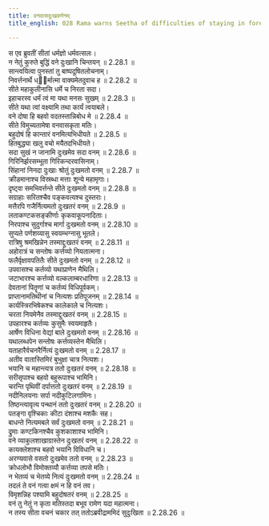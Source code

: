 ```yaml
---
title: वनवासदुःखवर्णनम्
title_english: 028 Rama warns Seetha of difficulties of staying in forest

---
```

<div class="audioEmbed"  caption="श्रीराम-हरिसीताराममूर्ति-घनपाठिभ्यां वचनम्" src="https://archive.org/download/Ramayana-recitation-Sriram-harisItArAmamUrti-Ghanapaati-v2/Kanda_2/Kanda_2_AYK-028-Vanavasa_Dukka_Varnanam.mp3"></div>

  
स एव ब्रुवतीं सीतां धर्मज्ञो धर्मवत्सलः।  
न नेतुं कुरुते बुद्धिं वने दुःखानि चिन्तयन् ॥ 2.28.1 ॥   
सान्त्वयित्वा पुनस्तां तु बाष्पदूषितलोचनाम्।  
निवर्त्तनार्थे ध्ार्मात्मा वाक्यमेतदुवाच ह ॥ 2.28.2 ॥   
सीते महाकुलीनासि धर्मे च निरता सदा।  
इहाचरस्व धर्मं त्वं मा यथा मनसः सुखम् ॥ 2.28.3 ॥   
सीते यथा त्वां वक्ष्यामि तथा कार्यं त्वयाबले।  
वने दोषा हि बहवो वदतस्तान्निबोध मे ॥ 2.28.4 ॥   
सीते विमुच्यतामेषा वनवासकृता मतिः।  
बहुदोषं हि कान्तारं वनमित्यभिधीयते ॥ 2.28.5 ॥   
हितबुद्ध्या खलु वचो मयैतदभिधीयते।  
सदा सुखं न जानामि दुःखमेव सदा वनम् ॥ 2.28.6 ॥   
गिरिनिर्झरसम्भूता गिरिकन्दरवासिनाम्।  
सिंहानां निनदा दुःखाः श्रोतुं दुःखमतो वनम् ॥ 2.28.7 ॥   
क्रीडमानाश्च विस्रब्धा मत्ताः शून्ये महामृगाः।  
दृष्ट्वा समभिवर्त्तन्ते सीते दुःखमतो वनम् ॥ 2.28.8 ॥   
सग्राहाः सरितश्चैव पङ्कवत्यश्च दुस्तराः।  
मत्तैरपि गजैर्नित्यमतो दुःखतरं वनम् ॥ 2.28.9 ॥   
लताकण्टकसङ्कीर्णाः कृकवाकूपनादिताः।  
निरपाश्च सुदुर्गाश्च मार्गा दुःखमतो वनम् ॥ 2.28.10 ॥   
सुप्यते पर्णशय्यासु स्वयम्भग्नासु भूतले।  
रात्रिषु श्रमखिन्नेन तस्माद्दुःखतरं वनम् ॥ 2.28.11 ॥   
अहोरात्रं च सन्तोषः कर्त्तव्यो नियतात्मना।  
फलैर्वृक्षावपतितैः सीते दुःखमतो वनम् ॥ 2.28.12 ॥   
उपवासश्च कर्तव्यो यथाप्राणेन मैथिलि।  
जटाभारश्च कर्त्तव्यो वल्कलाम्बरधारिणा ॥ 2.28.13 ॥   
देवतानां पितॄणां च कर्तव्यं विधिपूर्वकम्।  
प्राप्तानामतिथीनां च नित्यशः प्रतिपूजनम् ॥ 2.28.14 ॥   
कार्यस्त्रिरभिषेकश्च कालेकाले च नित्यशः।  
चरता नियमेनैव तस्माद्दुःखतरं वनम् ॥ 2.28.15 ॥   
उपहारश्च कर्तव्यः कुसुमैः स्वयमाहृतैः।  
आर्षेण विधिना वेद्यां बाले दुःखमतो वनम् ॥ 2.28.16 ॥   
यथालब्धपेन सन्तोषः कर्त्तव्यस्तेन मैथिलि।  
यताहारैर्वचनरैर्नित्यं दुःखमतो वनम् ॥ 2.28.17 ॥   
अतीव वातास्तिमिरं बुभुक्षा चात्र नित्यशः।  
भयानि च महान्त्यत्र ततो दुःखतरं वनम् ॥ 2.28.18 ॥   
सरीसृपाश्च बहवो बहुरूपाश्च भामिनि।  
चरन्ति पृथिवीं दर्पात्ततो दुःखतरं वनम् ॥ 2.28.19 ॥   
नदीनिलयनाः सर्पा नदीकुटिलगामिनः।  
तिष्ठन्त्यावृत्य पन्थानं ततो दुःखतरं वनम् ॥ 2.28.20 ॥   
पतङ्गा वृश्चिकाः कीटा दंशाश्च मशकैः सह।  
बाधन्ते नित्यमबले सर्वं दुःखमतो वनम् ॥ 2.28.21 ॥   
द्रुमाः कण्टकिनश्चैव कुशकाशाश्च भामिनि।  
वने व्याकुलशाखाग्रास्तेन दुःखतरं वनम् ॥ 2.28.22 ॥   
कायक्लेशाश्च बहवो भयानि विविधानि च।  
अरण्यवासे वसतो दुःखमेव ततो वनम् ॥ 2.28.23 ॥   
क्रोधलोभौ विमोक्तव्यौ कर्त्तव्या तपसे मतिः।  
न भेतव्यं च भेतव्ये नित्यं दुःखमतो वनम् ॥ 2.28.24 ॥   
तदलं ते वनं गत्वा क्षमं न हि वनं तव।  
विमृशन्निह पश्यामि बहुदोषतरं वनम् ॥ 2.28.25 ॥   
वनं तु नेतुं न कृता मतिस्तदा बभूव रामेण यदा महात्मना।  
न तस्य सीता वचनं चकार तत् ततोऽब्रवीद्राममिदं सुदुःखिता ॥ 2.28.26 ॥   